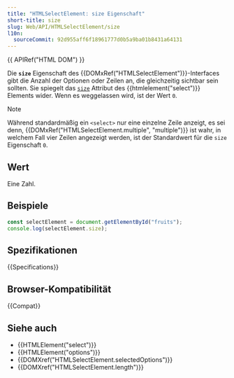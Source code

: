 ```yaml
---
title: "HTMLSelectElement: size Eigenschaft"
short-title: size
slug: Web/API/HTMLSelectElement/size
l10n:
  sourceCommit: 92d955aff6f18961777d0b5a9ba01b8431a64131
---
```


{{ APIRef("HTML DOM") }}

Die **`size`** Eigenschaft des {{DOMxRef("HTMLSelectElement")}}-Interfaces gibt die Anzahl der Optionen oder Zeilen an, die gleichzeitig sichtbar sein sollten. Sie spiegelt das [`size`](/de/docs/Web/HTML/Element/select#size) Attribut des {{htmlelement("select")}} Elements wider. Wenn es weggelassen wird, ist der Wert `0`.

> [!NOTE]
> Während standardmäßig ein `<select>` nur eine einzelne Zeile anzeigt, es sei denn, {{DOMxRef("HTMLSelectElement.multiple", "multiple")}} ist wahr, in welchem Fall vier Zeilen angezeigt werden, ist der Standardwert für die `size` Eigenschaft `0`.

## Wert

Eine Zahl.

## Beispiele

```js
const selectElement = document.getElementById("fruits");
console.log(selectElement.size);
```

## Spezifikationen

{{Specifications}}

## Browser-Kompatibilität

{{Compat}}

## Siehe auch

- {{HTMLElement("select")}}
- {{HTMLElement("options")}}
- {{DOMXref("HTMLSelectElement.selectedOptions")}}
- {{DOMXref("HTMLSelectElement.length")}}
